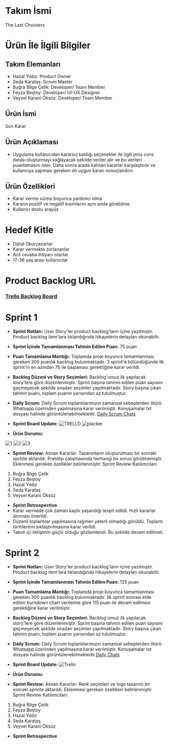 # Takım İsmi
The Last Choosers
# Ürün İle İlgili Bilgiler
## Takım Elemanları
- Hazal Yıldız: Product Owner
- Seda Karataş: Scrum Master
- Buğra Bilge Çelik: Developer/ Team Member
- Feyza Beştoy: Developer/ UI-UX Designer
- Veysel Karani Öksüz: Developer/ Team Member
## Ürün İsmi
Son Karar
## Ürün Açıklaması
- Uygulama kullanıcıdan kararsız kaldığı seçenekler ile ilgili pros cons datası oluşturmayı sağlayacak şekilde veriler alır ve bu verileri puanlamasını ister. Daha sonra arada kalınan kararlar karşılaştırılır ve kullancıya yapması gereken en uygun kararı sonuçlandırır.
## Ürün Özellikleri
- Karar verme süresi boyunca yardımcı olma
- Kararın pozitif ve negatif kısımlarını aynı anda görebilme
- Kullanıcı dostu arayüz
# Hedef Kitle
- Dijital Okuryazarlar
- Karar vermekte zorlananlar
- Acil cevaba ihtiyacı olanlar
- 17-36 yaş arası kullanıcılar
# Product Backlog URL
### [Trello Backlog Board](https://trello.com/b/mPoz2bjj/bootcamp-sprint-1)
# Sprint 1
- **Sprint Notları:** User Story'ler product backlog'ların içine yazılmıştır. Product backlog item'lara tıklandığında hikayelerin detayları okunabilir.
- **Sprint İçinde Tamamlanması Tahmin Edilen Puan:** 75 puan
- **Puan Tamamlama Mantığı:** Toplamda proje boyunca tamamlanması gereken 300 puanlık backlog bulunmaktadır. 3 sprint'e bölündüğünde ilk sprint'in en azından 75 ile başlaması gerektiğine karar verildi.
- **Backlog Düzeni ve Story Seçimleri:** Backlog'umuz ilk yapılacak story'lere göre düzenlenmiştir. Sprint başına tahmin edilen puan sayısını geçmeyecek şekilde sıradan seçimler yapılmaktadır. Story başına çıkan tahmin puanı, toplam puanın yarısından az tutulmuştur.
- **Daily Scrum:** Daily Scrum toplantılarımızın zamansal sebeplerden ötürü Whatsapp üzerinden yapılmasına karar verilmiştir. Konuşamalar txt dosyası halinde görüntülenebilmektedir. [Daily Scrum Chats](https://github.com/takim112/ouabootcamp/files/8655437/_chat.txt)

- **Sprint Board Update:**
 ![TRELLO](https://user-images.githubusercontent.com/95438513/167488430-e43f6e0a-f560-4298-9754-292646d8cae2.JPG)
 ![placker](https://user-images.githubusercontent.com/95438513/167488601-c799bd9b-3765-4cde-806e-60a953dbb61c.JPG)
- **Ürün Durumu:**


![1](https://user-images.githubusercontent.com/95438513/167681123-7a896f84-b890-4fea-b136-189d2374a7ed.jpeg)
![2](https://user-images.githubusercontent.com/95438513/167681147-cc5ad81d-d4b3-4ce0-bf2d-08887b5b6066.jpeg)
![3](https://user-images.githubusercontent.com/95438513/167681226-b913b686-fad2-4204-89b8-093451a8c7aa.jpeg)

- **Sprint Review:**
Alınan Kararlar: Tasarımların oluşturulması bir sonraki sprinte aktarıldı. Pretotip çalışmasında herhangi bir sorun görülmemiştir. Eklenmesi gereken özellikler belirlenmiştir. 
Sprint Review Katılımcıları:
1. Buğra Bilge Çelik
2. Feyza Beştoy
3. Hazal Yıldız
4. Seda Karataş
5. Veysel Karani Öksüz
- **Sprint Retrospective**
- Karar vermede çok zaman kaybı yaşandığı tespit edildi. Hızlı kararlar alınması önerildi.
- Düzenli toplantılar yapılmasına rağmen yeterli olmadığı görüldü. Toplantı tarihlerinin sıklaştırılmasına karar verildi.
- Takım içi  iletişimin güçlü olduğu gözlemlendi. Bu şekilde devam edilmeli.
# Sprint 2
- **Sprint Notları:** User Story'ler product backlog'ların içine yazılmıştır. Product backlog item'lara tıklandığında hikayelerin detayları okunabilir.
- **Sprint İçinde Tamamlanması Tahmin Edilen Puan:** 125 puan
- **Puan Tamamlama Mantığı:** Toplamda proje boyunca tamamlanması gereken 300 puanlık backlog bulunmaktadır. İlk sprint sonrası elde edilen burndown chart verilerine göre 115 puan ile devam edilmesi gerektiğine karar verilmiştir.
- **Backlog Düzeni ve Story Seçimleri:** Backlog'umuz ilk yapılacak story'lere göre düzenlenmiştir. Sprint başına tahmin edilen puan sayısını geçmeyecek şekilde sıradan seçimler yapılmaktadır. Story başına çıkan tahmin puanı, toplam puanın yarısından az tutulmuştur.
- **Daily Scrum:** 
 Daily Scrum toplantılarımızın zamansal sebeplerden ötürü Whatsapp üzerinden yapılmasına karar verilmiştir. Konuşamalar txt dosyası halinde görüntülenebilmektedir.[Daily Chats](https://github.com/takim112/ouabootcamp/files/8750178/WhatsApp.Chat.-.Flutter.112.Bootcamp.1.zip)

- **Sprint Board Update:**
![Trello](https://user-images.githubusercontent.com/95438513/169713520-62863838-1343-4845-a70c-d1e51cfdbff5.JPG)

- **Ürün Durumu:**


- **Sprint Review:**
Alınan Kararlar: Renk seçimleri ve logo tasarımı bir sonraki sprinte aktarıldı. Eklenmesi gereken özellikler belirlenmiştir. 
Sprint Review Katılımcıları:
1. Buğra Bilge Çelik
2. Feyza Beştoy
3. Hazal Yıldız
4. Seda Karataş
5. Veysel Karani Öksüz
- **Sprint Retrospective**



